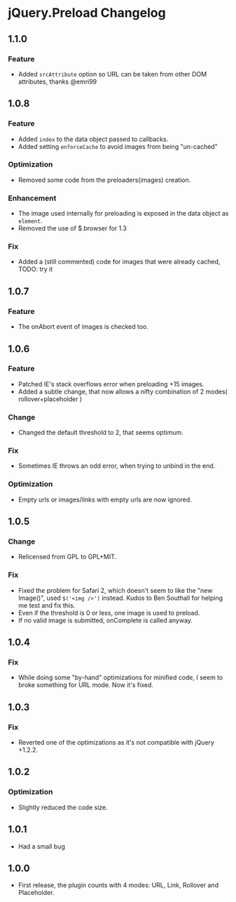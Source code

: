 # jQuery.Preload Changelog

## 1.1.0
### Feature
- Added `srcAttribute` option so URL can be taken from other DOM attributes, thanks @emri99

## 1.0.8
### Feature
- Added `index` to the data object passed to callbacks.
- Added setting `enforceCache` to avoid images from being "un-cached"
### Optimization
- Removed some code from the preloaders(images) creation.
### Enhancement
- The image used internally for preloading is exposed in the data object as `element`.
- Removed the use of $.browser for 1.3
### Fix
- Added a (still commented) code for images that were already cached, TODO: try it

## 1.0.7
### Feature
- The onAbort event of images is checked too.

## 1.0.6
### Feature
- Patched IE's stack overflows error when preloading +15 images.
- Added a subtle change, that now allows a nifty combination of 2 modes( rollover+placeholder )
### Change
- Changed the default threshold to 2, that seems optimum.
### Fix
- Sometimes IE throws an odd error, when trying to unbind in the end.
### Optimization
- Empty urls or images/links with empty urls are now ignored.

## 1.0.5
### Change
- Relicensed from GPL to GPL+MIT.
### Fix
- Fixed the problem for Safari 2, which doesn't seem to like the "new Image()", used `$('<img />')` instead.
  Kudos to Ben Southall for helping me test and fix this.
- Even if the threshold is 0 or less, one image is used to preload.
- If no valid image is submitted, onComplete is called anyway.


## 1.0.4
### Fix
- While doing some "by-hand" optimizations for minified code, I seem to broke something for URL mode. Now it's fixed.

## 1.0.3
### Fix
- Reverted one of the optimizations as it's not compatible with jQuery +1.2.2.

## 1.0.2
### Optimization
- Slightly reduced the code size.

## 1.0.1
- Had a small bug

## 1.0.0
- First release, the plugin counts with 4 modes: URL, Link, Rollover and Placeholder.
